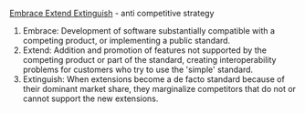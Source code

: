 [Embrace Extend Extinguish](https://en.wikipedia.org/wiki/Embrace,_extend_and_extinguish) - anti competitive strategy 

1. Embrace: Development of software substantially compatible with a competing product, or implementing a public standard.
2. Extend: Addition and promotion of features not supported by the competing product or part of the standard, creating interoperability problems for customers who try to use the 'simple' standard.
3. Extinguish: When extensions become a de facto standard because of their dominant market share, they marginalize competitors that do not or cannot support the new extensions.
